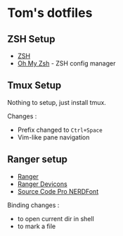# Tom's dotfiles

## ZSH Setup

* [ZSH](https://www.zsh.org/)
* [Oh My Zsh](https://ohmyz.sh/) - ZSH config manager

## Tmux Setup

Nothing to setup, just install tmux.

Changes :

* Prefix changed to `Ctrl+Space`
* Vim-like pane navigation

## Ranger setup

* [Ranger](https://github.com/ranger/ranger/)
* [Ranger Devicons](https://github.com/alexanderjeurissen/ranger\_devicons)
* [Source Code Pro NERDFont](https://github.com/ryanoasis/nerd-fonts)

Binding changes :

* <Space> to open current dir in shell
* <x> to mark a file

